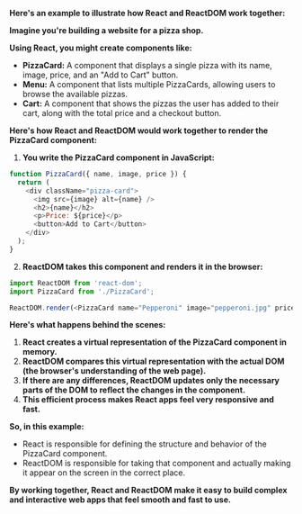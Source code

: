  **Here's an example to illustrate how React and ReactDOM work together:**

**Imagine you're building a website for a pizza shop.**

**Using React, you might create components like:**

- **PizzaCard:** A component that displays a single pizza with its name, image, price, and an "Add to Cart" button.
- **Menu:** A component that lists multiple PizzaCards, allowing users to browse the available pizzas.
- **Cart:** A component that shows the pizzas the user has added to their cart, along with the total price and a checkout button.

**Here's how React and ReactDOM would work together to render the PizzaCard component:**

1. **You write the PizzaCard component in JavaScript:**

```javascript
function PizzaCard({ name, image, price }) {
  return (
    <div className="pizza-card">
      <img src={image} alt={name} />
      <h2>{name}</h2>
      <p>Price: ${price}</p>
      <button>Add to Cart</button>
    </div>
  );
}
```

2. **ReactDOM takes this component and renders it in the browser:**

```javascript
import ReactDOM from 'react-dom';
import PizzaCard from './PizzaCard';

ReactDOM.render(<PizzaCard name="Pepperoni" image="pepperoni.jpg" price="12.99" />, document.getElementById('root'));
```

**Here's what happens behind the scenes:**

1. **React creates a virtual representation of the PizzaCard component in memory.**
2. **ReactDOM compares this virtual representation with the actual DOM (the browser's understanding of the web page).**
3. **If there are any differences, ReactDOM updates only the necessary parts of the DOM to reflect the changes in the component.**
4. **This efficient process makes React apps feel very responsive and fast.**

**So, in this example:**

- React is responsible for defining the structure and behavior of the PizzaCard component.
- ReactDOM is responsible for taking that component and actually making it appear on the screen in the correct place.

**By working together, React and ReactDOM make it easy to build complex and interactive web apps that feel smooth and fast to use.**
